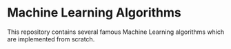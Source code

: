 # Machine Learning Algorithms

This repository contains several famous Machine Learning algorithms which are implemented from scratch.

